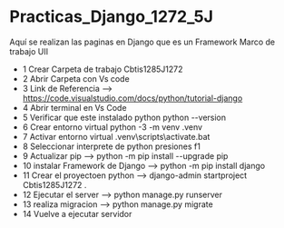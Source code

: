 # Practicas_Django_1272_5J
Aquí se realizan las paginas en Django que es un Framework Marco de trabajo UII
- 1 Crear Carpeta de trabajo Cbtis1285J1272
- 2 Abrir Carpeta con Vs code 
- 3 Link de Referencia --> https://code.visualstudio.com/docs/python/tutorial-django
- 4 Abrir terminal en Vs Code
- 5 Verificar que este instalado python python --version
- 6 Crear entorno virtual python -3 -m venv .venv
- 7 Activar entorno virtual .venv\scripts\activate.bat
- 8 Seleccionar interprete de python  presiones f1
- 9 Actualizar pip --> python -m pip install --upgrade pip
- 10 instalar Framework de Django --> python -m pip install django
- 11 Crear el proyectoen python --> django-admin startproject Cbtis1285J1272 .
- 12 Ejecutar el server --> python manage.py runserver
- 13 realiza migracion --> python manage.py migrate
- 14 Vuelve a ejecutar servidor
